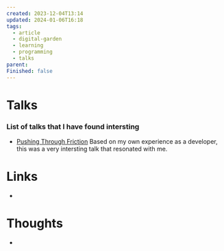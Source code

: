 ```yaml
---
created: 2023-12-04T13:14
updated: 2024-01-06T16:18
tags:
  - article
  - digital-garden
  - learning
  - programming
  - talks
parent: 
Finished: false
---
```

# Talks





### List of talks that I have found intersting
- [Pushing Through Friction](https://www.youtube.com/watch?v=8bxZuzDKoI0&list=WL&index=17&t=7s) Based on my own experience as a developer, this was a very intersting talk that resonated with me. 

# Links
- 

# Thoughts 
- 


